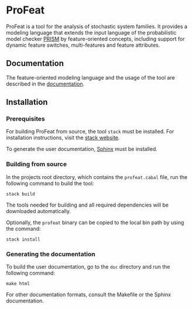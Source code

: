 ProFeat
=======

ProFeat is a tool for the analysis of stochastic system families.
It provides a modeling language that extends the input language of the
probabilistic model checker [PRISM](http://www.prismmodelchecker.org) by
feature-oriented concepts, including support for dynamic feature switches,
multi-features and feature attributes.


Documentation
-------------

The feature-oriented modeling language and the usage of the tool are described
in the [documentation](https://pchrszon.github.io/profeat).


Installation
------------

### Prerequisites

For building ProFeat from source, the tool `stack` must be installed. For
installation instructions, visit the
[stack website](https://www.haskellstack.org).

To generate the user documentation, [Sphinx](https://www.sphinx-doc.org) must be
installed.

### Building from source

In the projects root directory, which contains the `profeat.cabal` file, run
the following command to build the tool:

    stack build

The tools needed for building and all required dependencies will be downloaded
automatically.

Optionally, the `profeat` binary can be copied to the local bin path by using
the command:

    stack install

### Generating the documentation

To build the user documentation, go to the `doc` directory and run the following
command:

    make html

For other documentation formats, consult the Makefile or the Sphinx
documentation.
